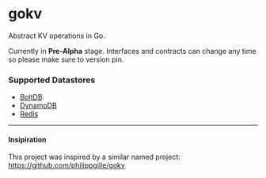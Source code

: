 # gokv
Abstract KV operations in Go.

Currently in **Pre-Alpha** stage. Interfaces and contracts can change any time so please make sure to version pin. 

### Supported Datastores
* [BoltDB](https://github.com/etcd-io/bbolt) 
* [DynamoDB](https://aws.amazon.com/dynamodb/)
* [Redis](https://redis.io)


****

#### Insipiration
This project was inspired by a similar named project: https://github.com/philippgille/gokv
